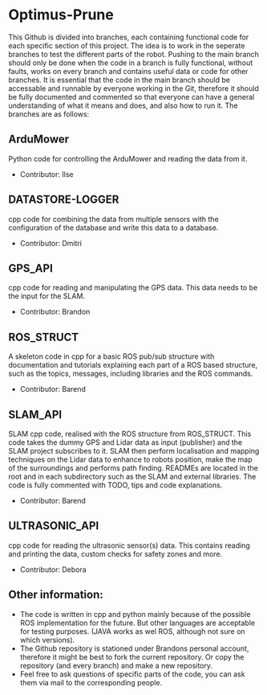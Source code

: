 # Optimus-Prune

This Github is divided into branches, each containing functional code for each specific section of this project. The idea is to work in the seperate branches to test the different parts of the robot. Pushing to the main branch should only be done when the code in a branch is fully functional, without faults, works on every branch and contains useful data or code for other branches. It is essential that the code in the main branch should be accessable and runnable by everyone working in the Git, therefore it should be fully documented and commented so that everyone can have a general understanding of what it means and does, and also how to run it.
The branches are as follows:

## ArduMower

Python code for controlling the ArduMower and reading the data from it. 

- Contributor: Ilse

## DATASTORE-LOGGER

cpp code for combining the data from multiple sensors with the configuration of the database and write this data to a database.

- Contributor: Dmitri


## GPS_API

cpp code for reading and manipulating the GPS data. This data needs to be the input for the SLAM.

- Contributor: Brandon

## ROS_STRUCT

A skeleton code in cpp for a basic ROS pub/sub structure with documentation and tutorials explaining each part of a ROS based structure, such as the topics, messages, including libraries and the ROS commands.

- Contributor: Barend

## SLAM_API

SLAM cpp code, realised with the ROS structure from ROS_STRUCT. This code takes the dummy GPS and Lidar data as input (publisher) and the SLAM project subscribes to it. SLAM then perform localisation and mapping techniques on the Lidar data to enhance to robots position, make the map of the surroundings and performs path finding. READMEs are located in the root and in each subdirectory such as the SLAM and external libraries. The code is fully commented with TODO, tips and code explanations.

- Contributor: Barend

## ULTRASONIC_API

cpp code for reading the ultrasonic sensor(s) data. This contains reading and printing the data, custom checks for safety zones and more.

- Contributor: Debora

## Other information:

- The code is written in cpp and python mainly because of the possible ROS implementation for the future. But other languages are acceptable for testing purposes. (JAVA works as wel ROS, although not sure on which versions).
- The Github repository is stationed under Brandons personal account, therefore it might be best to fork the current repository. Or copy the repository (and every branch) and make a new repository.
- Feel free to ask questions of specific parts of the code, you can ask them via mail to the corresponding people. 
